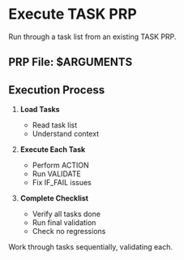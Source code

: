 # Execute TASK PRP

Run through a task list from an existing TASK PRP.

## PRP File: $ARGUMENTS

## Execution Process

1. **Load Tasks**
   - Read task list
   - Understand context

2. **Execute Each Task**
   - Perform ACTION
   - Run VALIDATE
   - Fix IF_FAIL issues

3. **Complete Checklist**
   - Verify all tasks done
   - Run final validation
   - Check no regressions

Work through tasks sequentially, validating each.
